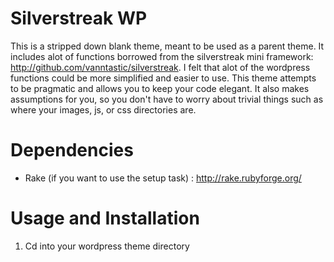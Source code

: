 Silverstreak WP
===============

This is a stripped down blank theme, meant to be used as a parent theme. It includes alot of functions borrowed
from the silverstreak mini framework: http://github.com/vanntastic/silverstreak. I felt that alot of the wordpress functions could be more simplified and easier to use. This theme attempts to be pragmatic and allows you to keep your code elegant. It also makes assumptions for you, so you don't have to worry about trivial things such as where your images, js, or css directories are.

Dependencies
============

- Rake (if you want to use the setup task) : http://rake.rubyforge.org/


Usage and Installation
======================

1. Cd into your wordpress theme directory

    